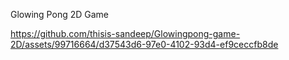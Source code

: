 Glowing Pong 2D Game



https://github.com/thisis-sandeep/Glowingpong-game-2D/assets/99716664/d37543d6-97e0-4102-93d4-ef9ceccfb8de

